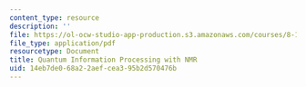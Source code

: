 ```yaml
---
content_type: resource
description: ''
file: https://ol-ocw-studio-app-production.s3.amazonaws.com/courses/8-13-14-experimental-physics-i-ii-junior-lab-fall-2016-spring-2017/14eb7de068a22aefcea395b2d570476b_MIT8_13-14F16-S17exp49.pdf
file_type: application/pdf
resourcetype: Document
title: Quantum Information Processing with NMR
uid: 14eb7de0-68a2-2aef-cea3-95b2d570476b
---
```

